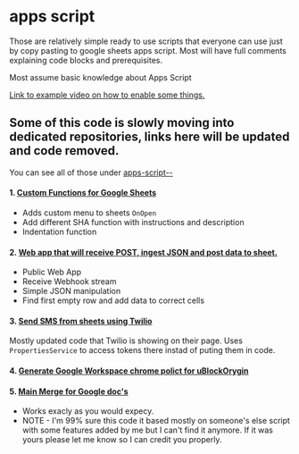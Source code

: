 # apps script
Those are relatively simple ready to use scripts that everyone can use just by copy pasting to google sheets apps script.
Most will have full comments explaining code blocks and prerequisites.

Most assume basic knowledge about Apps Script

[Link to example video on how to enable some things.](https://www.youtube.com/watch?v=tJ4_w2596KI)


## Some of this code is slowly moving into dedicated repositories, links here will be updated and code removed.
You can see all of those under [apps-script--](https://github.com/Landsil?tab=repositories&q=apps_script--)


#### 1. [Custom Functions for Google Sheets](https://github.com/Landsil/apps_script/blob/master/custom_functions.gs)
 - Adds custom menu to sheets `OnOpen`
 - Add different SHA function with instructions and description
 - Indentation function

#### 2. [Web app that will receive POST, ingest JSON and post data to sheet.](https://github.com/Landsil/apps_script/blob/master/ingest_JSON_post.gs)
 - Public Web App
 - Receive Webhook stream
 - Simple JSON manipulation
 - Find first empty row and add data to correct cells
 
 #### 3. [Send SMS from sheets using Twilio](https://github.com/Landsil/apps_script/blob/master/twilio_api.gs)
Mostly updated code that Twilio is showing on their page.
Uses `PropertiesService` to access tokens there instad of puting them in code.

 #### 4. [Generate Google Workspace chrome polict for uBlockOrygin](https://github.com/Landsil/apps_script--other/blob/master/uBlockOrigin.gs)

 #### 5. [Main Merge for Google doc's](https://github.com/Landsil/apps_script--other/blob/master/mail_merge.gs)
 - Works exacly as you would expecy.
 - NOTE - I'm 99% sure this code it based mostly on someone's else script with some features added by me but I can't find it anymore. If it was yours please let me know so I can credit you properly.
